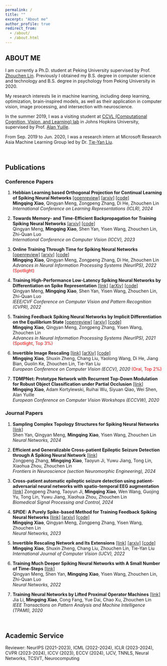 ```yaml
---
permalink: /
title: ""
excerpt: "About me"
author_profile: true
redirect_from: 
  - /about/
  - /about.html
---
```




ABOUT ME
------
I am currently a Ph.D. student at Peking University supervised by Prof. [Zhouchen Lin](https://zhouchenlin.github.io/). Previously I obtained my B.S. degree in computer science and technology and B.S. degree in psychology from Peking University in 2020.

My research interests lie in machine learning, including deep learning, optimization, brain-inspired models, as well as their application in computer vision, image processing, and intersection with neuroscience.

In the summer 2019, I was a visiting student at [CCVL (Computational Cognition, Vision, and Learning) lab](https://ccvl.jhu.edu/) in Johns Hopkins University, supervised by Prof. [Alan Yuille](http://www.cs.jhu.edu/~ayuille/).

From Sep. 2019 to Jun. 2020, I was a research intern at Microsoft Research Asia Machine Learning Group led by Dr. [Tie-Yan Liu](https://www.microsoft.com/en-us/research/people/tyliu/).

&nbsp;
&nbsp;
&nbsp;
&nbsp;

Publications
------
### Conference Papers

1. **Hebbian Learning based Orthogonal Projection for Continual Learning of Spiking Neural Networks** [[openreview]](https://openreview.net/forum?id=MeB86edZ1P) [[arxiv]](https://arxiv.org/abs/2402.11984) [[code]](https://github.com/pkuxmq/HLOP-SNN)   
**Mingqing Xiao**, Qingyan Meng, Zongpeng Zhang, Di He, Zhouchen Lin   
*International Conference on Learning Representations (ICLR), 2024*   

2. **Towards Memory- and Time-Efficient Backpropagation for Training Spiking Neural Networks** [[arxiv]](https://arxiv.org/abs/2302.14311) [[code]](https://github.com/qymeng94/SLTT)    
Qingyan Meng, **Mingqing Xiao**, Shen Yan, Yisen Wang, Zhouchen Lin, Zhi-Quan Luo   
*International Conference on Computer Vision (ICCV), 2023*   

3. **Online Training Through Time for Spiking Neural Networks** [[openreview]](https://openreview.net/forum?id=Siv3nHYHheI) [[arxiv]](https://arxiv.org/abs/2210.04195) [[code]](https://github.com/pkuxmq/OTTT-SNN)   
**Mingqing Xiao**, Qingyan Meng, Zongpeng Zhang, Di He, Zhouchen Lin   
*Advances in Neural Information Processing Systems (NeurIPS), 2022* <font color=red>(Spotlight)</font>   

4. **Training High-Performance Low-Latency Spiking Neural Networks by Differentiation on Spike Representation** [[link]](https://openaccess.thecvf.com/content/CVPR2022/html/Meng_Training_High-Performance_Low-Latency_Spiking_Neural_Networks_by_Differentiation_on_Spike_CVPR_2022_paper.html) [[arXiv]](https://arxiv.org/abs/2205.00459) [[code]](https://github.com/qymeng94/DSR)   
Qingyan Meng, **Mingqing Xiao**, Shen Yan, Yisen Wang, Zhouchen Lin, Zhi-Quan Luo   
*IEEE/CVF Conference on Computer Vision and Pattern Recognition (CVPR), 2022*   

5. **Training Feedback Spiking Neural Networks by Implicit Differentiation on the Equilibrium State** [[openreview]](https://openreview.net/forum?id=f2Llmm_z5Sm) [[arxiv]](https://arxiv.org/abs/2109.14247) [[code]](https://github.com/pkuxmq/IDE-FSNN)   
**Mingqing Xiao**, Qingyan Meng, Zongpeng Zhang, Yisen Wang, Zhouchen Lin   
*Advances in Neural Information Processing Systems (NeurIPS), 2021* <font color=red>(Spotlight, Top 3%)</font>   

6. **Invertible Image Rescaling** [[link]](https://link.springer.com/chapter/10.1007/978-3-030-58452-8_8) [[arXiv]](https://arxiv.org/abs/2005.05650) [[code]](https://github.com/pkuxmq/Invertible-Image-Rescaling)   
**Mingqing Xiao**, Shuxin Zheng, Chang Liu, Yaolong Wang, Di He, Jiang Bian, Guolin Ke, Zhouchen Lin, Tie-Yan Liu   
*European Conference on Computer Vision (ECCV), 2020* <font color=red>(Oral, Top 2%)</font>

7. **TDMPNet: Prototype Network with Recurrent Top-Down Modulation for Robust Object Classification under Partial Occlusion** [[link]](https://openreview.net/forum?id=v_KSmk9B5kt)   
**Mingqing Xiao**, Adam Kortylewski, Ruihai Wu, Siyuan Qiao, Wei Shen, Alan Yuille   
*European Conference on Computer Vision Workshops (ECCVW), 2020*

### Journal Papers

1. **Sampling Complex Topology Structures for Spiking Neural Networks** [[link]](https://www.sciencedirect.com/science/article/pii/S0893608024000352)   
Shen Yan, Qingyan Meng, **Mingqing Xiao**, Yisen Wang, Zhouchen Lin   
*Neural Networks, 2024*   

2. **Efficient and Generalizable Cross-patient Epileptic Seizure Detection through A Spiking Neural Network** [[link]](https://www.frontiersin.org/journals/neuroscience/articles/10.3389/fnins.2023.1303564/full)   
Zongpeng Zhang, **Mingqing Xiao**, Taoyun Ji, Yuwu Jiang, Tong Lin, Xiaohua Zhou, Zhouchen Lin   
*Frontiers in Neuroscience (section Neuromorphic Engineering), 2024*   

3. **Cross-patient automatic epileptic seizure detection using patient-adversarial neural networks with spatio-temporal EEG augmentation** [[link]](https://www.sciencedirect.com/science/article/pii/S1746809423010972)
Zongpeng Zhang, Taoyun Ji, **Mingqing Xiao**, Wen Wang, Guojing Yu, Tong Lin, Yuwu Jiang, Xiaohua Zhou, Zhouchen Lin   
*Biomedical Signal Processing and Control, 2024*   

4. **SPIDE: A Purely Spike-based Method for Training Feedback Spiking Neural Networks** [[link]](https://doi.org/10.1016/j.neunet.2023.01.026) [[arxiv]](https://arxiv.org/abs/2302.00232) [[code]](https://github.com/pkuxmq/SPIDE-FSNN)   
**Mingqing Xiao**, Qingyan Meng, Zongpeng Zhang, Yisen Wang, Zhouchen Lin   
*Neural Networks, 2023*

5. **Invertible Rescaling Network and Its Extensions** [[link]](https://link.springer.com/article/10.1007/s11263-022-01688-4) [[arxiv]](https://arxiv.org/abs/2210.04188) [[code]](https://github.com/pkuxmq/Invertible-Image-Rescaling)   
**Mingqing Xiao**, Shuxin Zheng, Chang Liu, Zhouchen Lin, Tie-Yan Liu   
*International Journal of Computer Vision (IJCV), 2022*

6. **Training Much Deeper Spiking Neural Networks with A Small Number of Time-Steps** [[link]](https://www.sciencedirect.com/science/article/pii/S0893608022002064)   
Qingyan Meng, Shen Yan, **Mingqing Xiao**, Yisen Wang, Zhouchen Lin, Zhi-Quan Luo   
*Neural Networks, 2022*

7. **Training Neural Networks by Lifted Proximal Operator Machines** [[link]](https://ieeexplore.ieee.org/document/9311864)   
Jia Li, **Mingqing Xiao**, Cong Fang, Yue Dai, Chao Xu, Zhouchen Lin   
*IEEE Transactions on Pattern Analysis and Machine Intelligence (TPAMI), 2020*


&nbsp;
&nbsp;
&nbsp;
&nbsp;

Academic Service
------

Reviewer: NeurIPS (2021-2023), ICML (2022-2024), ICLR (2023-2024), CVPR (2023-2024), ICCV (2023), ECCV (2024), IJCV, TNNLS, Neural Networks, TCSVT, Neurocomputing
